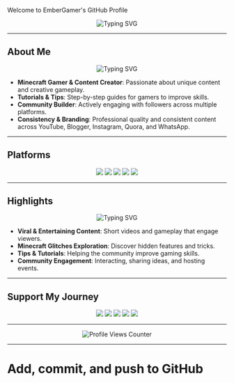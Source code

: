 Welcome to EmberGamer's GitHub Profile

<p align='center'>
<img src='https://readme-typing-svg.herokuapp.com?size=32&duration=5000&color=00FFFF&center=true&vCenter=true&width=650&lines=Minecraft+Gamer+%26+Content+Creator;Exploring+Glitches+%26+Creative+Builds;YouTuber+%7C+Blogger+%7C+Community+Builder;Always+Creating+New+Adventures' alt='Typing SVG'/>
</p>

---

## About Me

<p align='center'>
<img src='https://readme-typing-svg.herokuapp.com?size=26&duration=4000&color=7CFC00&center=true&vCenter=true&width=700&lines=I+Share+Tutorials+%26+Gameplay;Creating+Funny+Shorts+%26+Viral+Videos;Building+a+Strong+Gaming+Community;Consistent+Branding+Across+Platforms' alt='Typing SVG'/>
</p>

- **Minecraft Gamer & Content Creator**: Passionate about unique content and creative gameplay.  
- **Tutorials & Tips**: Step-by-step guides for gamers to improve skills.  
- **Community Builder**: Actively engaging with followers across multiple platforms.  
- **Consistency & Branding**: Professional quality and consistent content across YouTube, Blogger, Instagram, Quora, and WhatsApp.  

---

## Platforms

<p align='center'>
<a href='https://youtube.com/@embergamer-13'><img src='https://img.shields.io/badge/YouTube-Subscribe-ff0000?style=for-the-badge&logo=youtube&logoColor=white'/></a>
<a href='https://www.instagram.com/ember_gamer'><img src='https://img.shields.io/badge/Instagram-Follow-ff007f?style=for-the-badge&logo=instagram&logoColor=white'/></a>
<a href='https://embergamer.blogspot.com'><img src='https://img.shields.io/badge/Blogger-Visit-ff8c00?style=for-the-badge&logo=blogger&logoColor=white'/></a>
<a href='https://www.quora.com/profile/EmberGamer'><img src='https://img.shields.io/badge/Quora-Profile-800000?style=for-the-badge&logo=quora&logoColor=white'/></a>
<a href='https://whatsapp.com/channel/0029VbAtI4WFcow21yAtBS06'><img src='https://img.shields.io/badge/WhatsApp-Join-87CEFA?style=for-the-badge&logo=whatsapp&logoColor=white'/></a>
</p>

---

## Highlights

<p align='center'>
<img src='https://readme-typing-svg.herokuapp.com?size=24&duration=4000&color=00FFFF&center=true&vCenter=true&width=700&lines=Creating+Viral+Shorts;Exploring+Minecraft+Glitches;Sharing+Tips+and+Tricks;Engaging+With+Community' alt='Typing SVG'/>
</p>

- **Viral & Entertaining Content**: Short videos and gameplay that engage viewers.  
- **Minecraft Glitches Exploration**: Discover hidden features and tricks.  
- **Tips & Tutorials**: Helping the community improve gaming skills.  
- **Community Engagement**: Interacting, sharing ideas, and hosting events.  

---

## Support My Journey

<p align='center'>
<a href='https://youtube.com/@embergamer-13'><img src='https://img.shields.io/badge/Subscribe-YouTube-ff0000?style=for-the-badge&logo=youtube&logoColor=white'/></a>
<a href='https://www.instagram.com/ember_gamer'><img src='https://img.shields.io/badge/Follow-Instagram-ff007f?style=for-the-badge&logo=instagram&logoColor=white'/></a>
<a href='https://embergamer.blogspot.com'><img src='https://img.shields.io/badge/Visit-Blogger-ff8c00?style=for-the-badge&logo=blogger&logoColor=white'/></a>
<a href='https://www.quora.com/profile/EmberGamer'><img src='https://img.shields.io/badge/Profile-Quora-800000?style=for-the-badge&logo=quora&logoColor=white'/></a>
<a href='https://whatsapp.com/channel/0029VbAtI4WFcow21yAtBS06'><img src='https://img.shields.io/badge/Join-WhatsApp-87CEFA?style=for-the-badge&logo=whatsapp&logoColor=white'/></a>
</p>

---

<p align='center'>
<img src='https://komarev.com/ghpvc/?username=OfficialEmberGamer&style=for-the-badge&color=00FFFF' alt='Profile Views Counter'/>
</p>

---



# Add, commit, and push to GitHub
